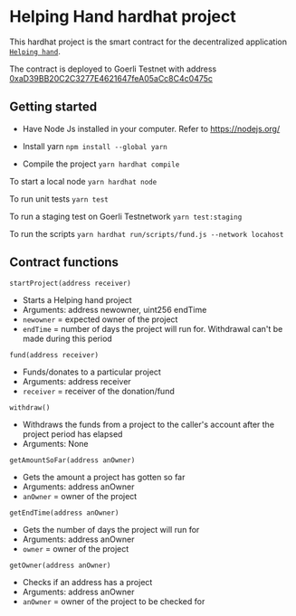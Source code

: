 # Helping Hand hardhat project

This hardhat project is the smart contract for the decentralized application [`Helping hand`](https://github.com/Joshuailuma/Helping-Hand).

The contract is deployed to Goerli Testnet with address [0xaD39BB20C2C3277E4621647feA05aCc8C4c0475c](https://goerli.etherscan.io/address/0xaD39BB20C2C3277E4621647feA05aCc8C4c0475c)

## Getting started

- Have Node Js installed in your computer. Refer to https://nodejs.org/
- Install yarn `npm install --global yarn`

- Compile the project `yarn hardhat compile`

To start a local node `yarn hardhat node`

To run unit tests `yarn test`

To run a staging test on Goerli Testnetwork `yarn test:staging`

To run the scripts `yarn hardhat run/scripts/fund.js --network locahost`

## Contract functions

`startProject(address receiver)`

- Starts a Helping hand project
- Arguments: address newowner, uint256 endTime
- `newowner` = expected owner of the project
- `endTime` = number of days the project will run for. Withdrawal can't be made during this period

`fund(address receiver)`

- Funds/donates to a particular project
- Arguments: address receiver
- `receiver` = receiver of the donation/fund

`withdraw()`

- Withdraws the funds from a project to the caller's account after the project period has elapsed
- Arguments: None

`getAmountSoFar(address anOwner)`

- Gets the amount a project has gotten so far
- Arguments: address anOwner
- `anOwner` = owner of the project

`getEndTime(address anOwner)`

- Gets the number of days the project will run for
- Arguments: address anOwner
- `owner` = owner of the project

`getOwner(address anOwner)`

- Checks if an address has a project
- Arguments: address anOwner
- `anOwner` = owner of the project to be checked for

